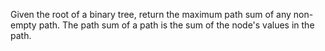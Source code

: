 Given the root of a binary tree, return the maximum path sum of any non-empty path. The path sum of a path is the sum of the node's values in the path.
